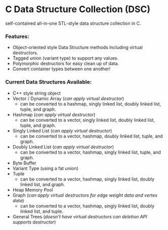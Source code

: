 # C Data Structure Collection (DSC)
self-contained all-in-one STL-style data structure collection in C.

### Features:
* Object-oriented style Data Structure methods including virtual destructors.
* Tagged union (variant type) to support any values.
* Polymorphic destructors for easy clean up of data.
* Convert container types between one another!

### Current Data Structures Available:
* C++ style string object
* Vector / Dynamic Array (*can apply virtual destructor*)
	* can be converted to a hashmap, singly linked list, doubly linked list, tuple, and graph.
* Hashmap (*can apply virtual destructor*)
	* can be converted to a vector, singly linked list, doubly linked list, tuple, and graph.
* Singly Linked List (*can apply virtual destructor*)
	* can be converted to a vector, hashmap, doubly linked list, tuple, and graph.
* Doubly Linked List (*can apply virtual destructor*)
	* can be converted to a vector, hashmap, singly linked list, tuple, and graph.
* Byte Buffer
* Variant Type (using a fat union)
* Tuple
	* can be converted to a vector, hashmap, singly linked list, doubly linked list, and graph.
* Heap Memory Pool
* Graph (*can apply virtual destructors for edge weight data and vertex data*)
	* can be converted to a vector, hashmap, singly linked list, doubly linked list, and tuple.
* General Trees (*doesn't have virtual destructors can deletion API supports destructor*)
